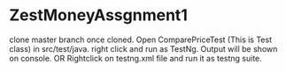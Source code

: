 # ZestMoneyAssgnment1
clone master branch
once cloned. Open ComparePriceTest (This is Test class) in src/test/java.
right click and run as TestNg. 
Output will be shown on console.
OR
Rightclick on testng.xml file and run it as testng suite.
